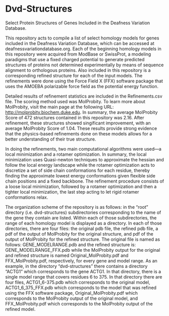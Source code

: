 Dvd-Structures
==============

Select Protein Structures of Genes Included in the Deafness Variation Database.

This repository acts to compile a list of select homology models for genes included in the Deafness Variation Database, which can be accessed at deafnessvariationdatabase.org. Each of the beginning homology models in this repository were acquired from ModBase or SwissProt, a modeling paradigms that use a fixed charged potential to generate predicted structures of proteins not determined experimentally by means of sequence alignment to orthologous proteins. Also included in this repository is a corresponding refined structure for each of the input models. The refinements were done using the Force Field X (FFX) software package that uses the AMOEBA polarizable force field as the potential energy function. 

Detailed results of refinement statistics are included in the Refinements.csv file. The scoring method used was MolProbity. To learn more about MolProbity, visit the main page at the following URL: http://molprobity.biochem.duke.edu. In summary, the average MolProbity Score of 472 structures contained in this repository was 2.16. After refinement, these structures showed singificant improvement, with an average MolProbity Score of 1.04. These results provide strong evidence that the physics-based refinements done on these models allows for a better understanding of their true structure.

In doing the refinements, two main computational algorithms were used—a local minimization and a rotamer optimization. In summary, the local minimization uses Quasi-newton techniques to approximate the hessian and follow the local energy landscape while the rotamer optimization acts to discretize a set of side chain conformations for each residue, thereby finding the approximate lowest energy conformations given flexible side chain positions and a fixed backbone. The refinement procedure consists of a loose local minimization, followed by a rotamer optimization and then a tighter local minimization, the last step acting to let rigid rotamer conformations relax. 

The organization scheme of the repository is as follows: in the “root” directory (i.e. dvd-structures) subdirectories corresponding to the name of the gene they contain are listed. Within each of those subdirectories, the range of each homology model is displayed as a directory. In each of those directories, there are four files: the original pdb file, the refined pdb file, a pdf of the output of MolProbity for the original structure, and pdf of the output of MolProbity for the refined structure. The original file is named as follows: GENE_MODELRANGE.pdb and the refined structure is: GENE_MODELRANGE_FFX.pdb while the MolProbity output for the original and refined structure is named Original_MolProbity.pdf and FFX_MolProbity.pdf, respectively, for every gene and model range. As an example, in the directory “dvd-structures” there contains a directory “ACTG1” which corresponds to the gene ACTG1. In that directory, there is a single model range that covers residues 6 to 375. In that directory there are four files, ACTG1_6-375.pdb which corresponds to the original model, ACTG1_6_375_FFX.pdb which corresponds to the model that was refined using the FFX software package, Original_MolProbity.pdf which corresponds to the MolProbity output of the original model, and FFX_MolProbity.pdf which corresponds to the MolProbity output of the refined model.
